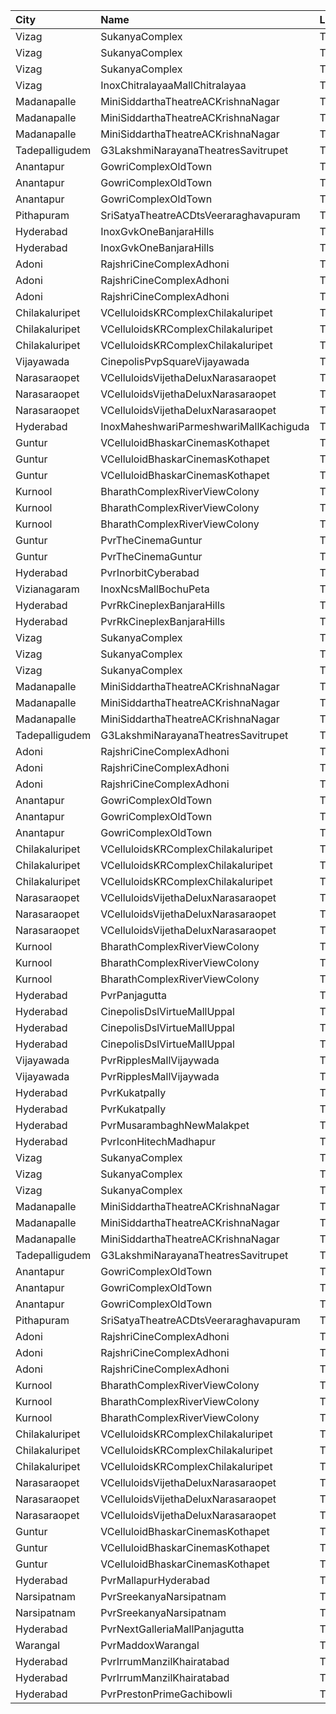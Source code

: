 | City           | Name                                   | Language |  Time | Type        | Price | Capacity | Booked |
| :------------- | :------------------------------------- | :------- | ----: | :---------- | ----: | -------: | -----: |
| Vizag          | SukanyaComplex                         | Telugu   | 10:30 | Balcony     |  112₹ |      259 |    130 |
| Vizag          | SukanyaComplex                         | Telugu   | 10:30 | FirstClass  |   67₹ |      124 |     62 |
| Vizag          | SukanyaComplex                         | Telugu   | 10:30 | SecondClass |   44₹ |       96 |     96 |
| Vizag          | InoxChitralayaaMallChitralayaa         | Telugu   | 11:00 | Executive   |  150₹ |       56 |      0 |
| Madanapalle    | MiniSiddarthaTheatreACKrishnaNagar     | Telugu   | 11:00 | Reserved    |   70₹ |      210 |    105 |
| Madanapalle    | MiniSiddarthaTheatreACKrishnaNagar     | Telugu   | 11:00 | First       |   50₹ |      124 |     62 |
| Madanapalle    | MiniSiddarthaTheatreACKrishnaNagar     | Telugu   | 11:00 | Second      |   30₹ |       74 |     37 |
| Tadepalligudem | G3LakshmiNarayanaTheatresSavitrupet    | Telugu   | 11:00 | FirstClass  |   70₹ |      173 |    173 |
| Anantapur      | GowriComplexOldTown                    | Telugu   | 11:15 | Platinum    |  110₹ |      244 |    140 |
| Anantapur      | GowriComplexOldTown                    | Telugu   | 11:15 | Gold        |   70₹ |      134 |    134 |
| Anantapur      | GowriComplexOldTown                    | Telugu   | 11:15 | Silver      |   30₹ |      106 |    106 |
| Pithapuram     | SriSatyaTheatreACDtsVeeraraghavapuram  | Telugu   | 11:15 | FirstClass  |  100₹ |      249 |    164 |
| Hyderabad      | InoxGvkOneBanjaraHills                 | Telugu   | 11:25 | Executive   |  150₹ |      155 |      0 |
| Hyderabad      | InoxGvkOneBanjaraHills                 | Telugu   | 11:25 | Royal       |  250₹ |       11 |      0 |
| Adoni          | RajshriCineComplexAdhoni               | Telugu   | 11:30 | Balcony     |  150₹ |       52 |     26 |
| Adoni          | RajshriCineComplexAdhoni               | Telugu   | 11:30 | FirstClass  |  100₹ |      228 |    115 |
| Adoni          | RajshriCineComplexAdhoni               | Telugu   | 11:30 | SecondClass |   60₹ |       76 |     39 |
| Chilakaluripet | VCelluloidsKRComplexChilakaluripet     | Telugu   | 11:40 | Gold        |  100₹ |      228 |    115 |
| Chilakaluripet | VCelluloidsKRComplexChilakaluripet     | Telugu   | 11:40 | Elite       |   70₹ |       95 |     48 |
| Chilakaluripet | VCelluloidsKRComplexChilakaluripet     | Telugu   | 11:40 | Executive   |   50₹ |       81 |     41 |
| Vijayawada     | CinepolisPvpSquareVijayawada           | Telugu   | 11:45 | Normal      |  150₹ |      185 |     92 |
| Narasaraopet   | VCelluloidsVijethaDeluxNarasaraopet    | Telugu   | 11:45 | Gold        |  100₹ |      320 |    160 |
| Narasaraopet   | VCelluloidsVijethaDeluxNarasaraopet    | Telugu   | 11:45 | Elite       |   70₹ |       41 |     21 |
| Narasaraopet   | VCelluloidsVijethaDeluxNarasaraopet    | Telugu   | 11:45 | Executive   |   50₹ |       63 |     31 |
| Hyderabad      | InoxMaheshwariParmeshwariMallKachiguda | Telugu   | 11:50 | Executive   |  150₹ |      127 |      0 |
| Guntur         | VCelluloidBhaskarCinemasKothapet       | Telugu   | 11:50 | Gold        |  110₹ |      264 |    194 |
| Guntur         | VCelluloidBhaskarCinemasKothapet       | Telugu   | 11:50 | Silver      |   60₹ |       64 |     56 |
| Guntur         | VCelluloidBhaskarCinemasKothapet       | Telugu   | 11:50 | Executive   |   40₹ |       48 |     32 |
| Kurnool        | BharathComplexRiverViewColony          | Telugu   | 12:00 | FirstClass  |  100₹ |      242 |    122 |
| Kurnool        | BharathComplexRiverViewColony          | Telugu   | 12:00 | SecondClass |   70₹ |       76 |     38 |
| Kurnool        | BharathComplexRiverViewColony          | Telugu   | 12:00 | ThirdClass  |   50₹ |       79 |     39 |
| Guntur         | PvrTheCinemaGuntur                     | Telugu   | 13:00 | Premium     |  250₹ |        7 |      7 |
| Guntur         | PvrTheCinemaGuntur                     | Telugu   | 13:00 | Deluxe      |  150₹ |       73 |     73 |
| Hyderabad      | PvrInorbitCyberabad                    | Telugu   | 13:00 | Classic     |  150₹ |      147 |      1 |
| Vizianagaram   | InoxNcsMallBochuPeta                   | Telugu   | 13:20 | Exclusive   |  150₹ |       98 |      0 |
| Hyderabad      | PvrRkCineplexBanjaraHills              | Telugu   | 13:30 | Recliner    |  250₹ |       22 |      4 |
| Hyderabad      | PvrRkCineplexBanjaraHills              | Telugu   | 13:30 | Classic     |  150₹ |      248 |     17 |
| Vizag          | SukanyaComplex                         | Telugu   | 13:45 | Balcony     |  112₹ |      259 |    130 |
| Vizag          | SukanyaComplex                         | Telugu   | 13:45 | FirstClass  |   67₹ |      124 |     62 |
| Vizag          | SukanyaComplex                         | Telugu   | 13:45 | SecondClass |   44₹ |       96 |     96 |
| Madanapalle    | MiniSiddarthaTheatreACKrishnaNagar     | Telugu   | 14:00 | Reserved    |   70₹ |      210 |    105 |
| Madanapalle    | MiniSiddarthaTheatreACKrishnaNagar     | Telugu   | 14:00 | First       |   50₹ |      124 |     62 |
| Madanapalle    | MiniSiddarthaTheatreACKrishnaNagar     | Telugu   | 14:00 | Second      |   30₹ |       74 |     37 |
| Tadepalligudem | G3LakshmiNarayanaTheatresSavitrupet    | Telugu   | 14:00 | FirstClass  |   70₹ |      173 |    173 |
| Adoni          | RajshriCineComplexAdhoni               | Telugu   | 14:30 | Balcony     |  150₹ |       52 |     26 |
| Adoni          | RajshriCineComplexAdhoni               | Telugu   | 14:30 | FirstClass  |  100₹ |      228 |    115 |
| Adoni          | RajshriCineComplexAdhoni               | Telugu   | 14:30 | SecondClass |   60₹ |       76 |     39 |
| Anantapur      | GowriComplexOldTown                    | Telugu   | 14:30 | Platinum    |  110₹ |      244 |    140 |
| Anantapur      | GowriComplexOldTown                    | Telugu   | 14:30 | Gold        |   70₹ |      134 |    134 |
| Anantapur      | GowriComplexOldTown                    | Telugu   | 14:30 | Silver      |   30₹ |      106 |    106 |
| Chilakaluripet | VCelluloidsKRComplexChilakaluripet     | Telugu   | 14:40 | Gold        |  100₹ |      228 |    115 |
| Chilakaluripet | VCelluloidsKRComplexChilakaluripet     | Telugu   | 14:40 | Elite       |   70₹ |       95 |     48 |
| Chilakaluripet | VCelluloidsKRComplexChilakaluripet     | Telugu   | 14:40 | Executive   |   50₹ |       81 |     41 |
| Narasaraopet   | VCelluloidsVijethaDeluxNarasaraopet    | Telugu   | 14:45 | Gold        |  100₹ |      320 |    160 |
| Narasaraopet   | VCelluloidsVijethaDeluxNarasaraopet    | Telugu   | 14:45 | Elite       |   70₹ |       41 |     21 |
| Narasaraopet   | VCelluloidsVijethaDeluxNarasaraopet    | Telugu   | 14:45 | Executive   |   50₹ |       63 |     31 |
| Kurnool        | BharathComplexRiverViewColony          | Telugu   | 15:00 | FirstClass  |  100₹ |      242 |    122 |
| Kurnool        | BharathComplexRiverViewColony          | Telugu   | 15:00 | SecondClass |   70₹ |       76 |     38 |
| Kurnool        | BharathComplexRiverViewColony          | Telugu   | 15:00 | ThirdClass  |   50₹ |       79 |     39 |
| Hyderabad      | PvrPanjagutta                          | Telugu   | 15:05 | Classic     |  150₹ |      141 |     16 |
| Hyderabad      | CinepolisDslVirtueMallUppal            | Telugu   | 15:30 | Normal      |  200₹ |       35 |      0 |
| Hyderabad      | CinepolisDslVirtueMallUppal            | Telugu   | 15:30 | Executive   |  200₹ |      142 |      0 |
| Hyderabad      | CinepolisDslVirtueMallUppal            | Telugu   | 15:30 | Vip         |  350₹ |       14 |      0 |
| Vijayawada     | PvrRipplesMallVijaywada                | Telugu   | 15:50 | Classic     |  150₹ |       91 |     91 |
| Vijayawada     | PvrRipplesMallVijaywada                | Telugu   | 15:50 | Recliner    |  250₹ |        7 |      7 |
| Hyderabad      | PvrKukatpally                          | Telugu   | 15:55 | Classic     |  150₹ |      232 |      2 |
| Hyderabad      | PvrKukatpally                          | Telugu   | 15:55 | Recliner    |  250₹ |       12 |      0 |
| Hyderabad      | PvrMusarambaghNewMalakpet              | Telugu   | 16:10 | Classic     |  150₹ |      117 |    117 |
| Hyderabad      | PvrIconHitechMadhapur                  | Telugu   | 17:00 | Classic     |  150₹ |      143 |      5 |
| Vizag          | SukanyaComplex                         | Telugu   | 17:45 | Balcony     |  112₹ |      259 |    130 |
| Vizag          | SukanyaComplex                         | Telugu   | 17:45 | FirstClass  |   67₹ |      124 |     62 |
| Vizag          | SukanyaComplex                         | Telugu   | 17:45 | SecondClass |   44₹ |       96 |     96 |
| Madanapalle    | MiniSiddarthaTheatreACKrishnaNagar     | Telugu   | 18:00 | Reserved    |   70₹ |      210 |    105 |
| Madanapalle    | MiniSiddarthaTheatreACKrishnaNagar     | Telugu   | 18:00 | First       |   50₹ |      124 |     62 |
| Madanapalle    | MiniSiddarthaTheatreACKrishnaNagar     | Telugu   | 18:00 | Second      |   30₹ |       74 |     37 |
| Tadepalligudem | G3LakshmiNarayanaTheatresSavitrupet    | Telugu   | 18:00 | FirstClass  |   70₹ |      173 |    173 |
| Anantapur      | GowriComplexOldTown                    | Telugu   | 18:15 | Platinum    |  110₹ |      244 |    140 |
| Anantapur      | GowriComplexOldTown                    | Telugu   | 18:15 | Gold        |   70₹ |      134 |    134 |
| Anantapur      | GowriComplexOldTown                    | Telugu   | 18:15 | Silver      |   30₹ |      106 |    106 |
| Pithapuram     | SriSatyaTheatreACDtsVeeraraghavapuram  | Telugu   | 18:15 | FirstClass  |  100₹ |      249 |    164 |
| Adoni          | RajshriCineComplexAdhoni               | Telugu   | 18:30 | Balcony     |  150₹ |       52 |     26 |
| Adoni          | RajshriCineComplexAdhoni               | Telugu   | 18:30 | FirstClass  |  100₹ |      228 |    115 |
| Adoni          | RajshriCineComplexAdhoni               | Telugu   | 18:30 | SecondClass |   60₹ |       76 |     39 |
| Kurnool        | BharathComplexRiverViewColony          | Telugu   | 18:30 | FirstClass  |  100₹ |      242 |    122 |
| Kurnool        | BharathComplexRiverViewColony          | Telugu   | 18:30 | SecondClass |   70₹ |       76 |     38 |
| Kurnool        | BharathComplexRiverViewColony          | Telugu   | 18:30 | ThirdClass  |   50₹ |       79 |     39 |
| Chilakaluripet | VCelluloidsKRComplexChilakaluripet     | Telugu   | 18:40 | Gold        |  100₹ |      228 |    115 |
| Chilakaluripet | VCelluloidsKRComplexChilakaluripet     | Telugu   | 18:40 | Elite       |   70₹ |       95 |     48 |
| Chilakaluripet | VCelluloidsKRComplexChilakaluripet     | Telugu   | 18:40 | Executive   |   50₹ |       81 |     41 |
| Narasaraopet   | VCelluloidsVijethaDeluxNarasaraopet    | Telugu   | 18:45 | Gold        |  100₹ |      320 |    160 |
| Narasaraopet   | VCelluloidsVijethaDeluxNarasaraopet    | Telugu   | 18:45 | Elite       |   70₹ |       41 |     21 |
| Narasaraopet   | VCelluloidsVijethaDeluxNarasaraopet    | Telugu   | 18:45 | Executive   |   50₹ |       63 |     31 |
| Guntur         | VCelluloidBhaskarCinemasKothapet       | Telugu   | 18:50 | Gold        |  110₹ |      264 |    194 |
| Guntur         | VCelluloidBhaskarCinemasKothapet       | Telugu   | 18:50 | Silver      |   60₹ |       64 |     56 |
| Guntur         | VCelluloidBhaskarCinemasKothapet       | Telugu   | 18:50 | Executive   |   40₹ |       48 |     32 |
| Hyderabad      | PvrMallapurHyderabad                   | Telugu   | 19:00 | Classic     |  150₹ |      201 |     14 |
| Narsipatnam    | PvrSreekanyaNarsipatnam                | Telugu   | 19:20 | Classic     |   60₹ |       14 |      0 |
| Narsipatnam    | PvrSreekanyaNarsipatnam                | Telugu   | 19:20 | ClassicPlus |  150₹ |       85 |      7 |
| Hyderabad      | PvrNextGalleriaMallPanjagutta          | Telugu   | 19:30 | Classic     |  150₹ |      144 |    144 |
| Warangal       | PvrMaddoxWarangal                      | Telugu   | 22:10 | Classic     |  150₹ |       97 |      0 |
| Hyderabad      | PvrIrrumManzilKhairatabad              | Telugu   | 22:10 | Classic     |  150₹ |       94 |     94 |
| Hyderabad      | PvrIrrumManzilKhairatabad              | Telugu   | 22:10 | Recliner    |  250₹ |       10 |     10 |
| Hyderabad      | PvrPrestonPrimeGachibowli              | Telugu   | 22:30 | Classic     |  150₹ |      217 |    217 |